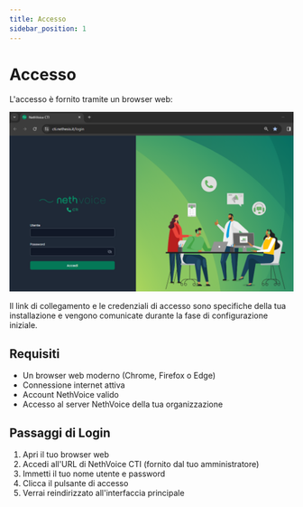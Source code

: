```yaml
---
title: Accesso
sidebar_position: 1
---
```


# Accesso

L'accesso è fornito tramite un browser web:

![Pagina Login](/img/nethcti/Pagina_Login.png)

Il link di collegamento e le credenziali di accesso sono specifiche della tua installazione e vengono comunicate durante la fase di configurazione iniziale.

## Requisiti

- Un browser web moderno (Chrome, Firefox o Edge)
- Connessione internet attiva
- Account NethVoice valido
- Accesso al server NethVoice della tua organizzazione

## Passaggi di Login

1. Apri il tuo browser web
2. Accedi all'URL di NethVoice CTI (fornito dal tuo amministratore)
3. Immetti il tuo nome utente e password
4. Clicca il pulsante di accesso
5. Verrai reindirizzato all'interfaccia principale
